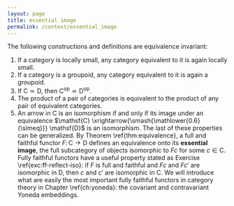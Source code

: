 ```yaml
---
layout: page
title: essential image
permalink: /context/essential_image
---
```

The following constructions and definitions are equivalence invariant:
1. If a category is locally small, any category equivalent to it is again locally small.
2. If a category is a groupoid, any category equivalent to it is again a groupoid.
3. If $\mathsf{C} \simeq \mathsf{D}$, then $\mathsf{C}^\mathrm{op} \simeq \mathsf{D}^\mathrm{op}$.
4. The product of a pair of categories is equivalent to the product of any pair of equivalent categories.
5. An arrow in $\mathsf{C}$ is an isomorphism if and only if its image under an equivalence $\mathsf{C} \xrightarrow{\smash{\mathlower{0.6}{\simeq}}} \mathsf{D}$ is an isomorphism.
The last of these properties can be generalized. By Theorem \ref{thm:equivalence}, a full and faithful functor $F \colon \mathsf{C} \to \mathsf{D}$ defines an equivalence onto its **essential image**, the full subcategory of objects isomorphic to $Fc$ for some $c \in \mathsf{C}$. Fully faithful functors have a useful property stated as Exercise \ref{exc:ff-reflect-iso}: if $F$ is full and faithful and $Fc$ and $Fc'$ are isomorphic in $\mathsf{D}$, then $c$ and $c'$ are isomorphic in $\mathsf{C}$. We will introduce what are easily the most important fully faithful functors in category theory in Chapter \ref{ch:yoneda}: the covariant and contravariant Yoneda embeddings.
